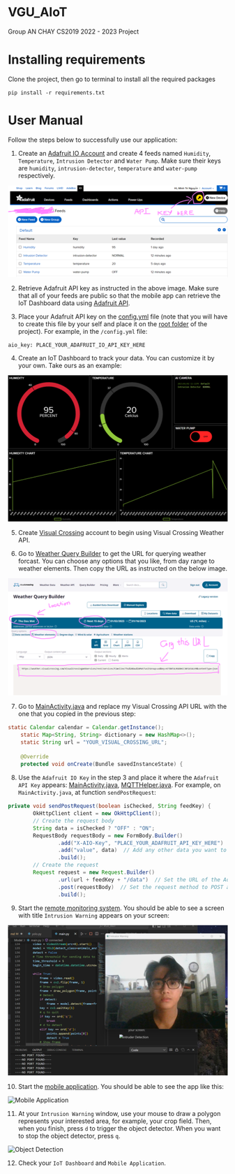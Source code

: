 # VGU_AIoT
Group AN CHAY CS2019 2022 - 2023 Project

# Installing requirements

Clone the project, then go to terminal to install all the required packages

```
pip install -r requirements.txt
```

# User Manual

Follow the steps below to successfully use our application:

1. Create an [Adafruit IO Account](https://io.adafruit.com) and create 4 feeds named `Humidity`, `Temperature`, `Intrusion Detector` and `Water Pump`. Make sure their keys are `humidity`, `intrusion-detector`, `temperature` and `water-pump` respectively.

![Adafruit IO Setup](/Documentation/adafruit-setup.png)

2. Retrieve Adafruit API key as instructed in the above image. Make sure that all of your feeds are public so that the mobile app can retrieve the IoT Dashboard data using [Adafruit API](https://io.adafruit.com/api/docs/#adafruit-io-http-api).

3. Place your Adafruit API key on the [config.yml](/config.yml) file (note that you will have to create this file by your self and place it on the [root folder](/) of the project). For example, in the `/config.yml` file:
```
aio_key: PLACE_YOUR_ADAFRUIT_IO_API_KEY_HERE
```

4. Create an IoT Dashboard to track your data. You can customize it by your own. Take ours as an example:

![IoT Dashboard](/Documentation/dashboard.png)

5. Create [Visual Crossing](https://www.visualcrossing.com/weather-api) account to begin using Visual Crossing Weather API.

6. Go to [Weather Query Builder](https://www.visualcrossing.com/weather/weather-data-services/Thu%20Dau%20Mot?v=api) to get the URL for querying weather forcast. You can choose any options that you like, from day range to weather elements. Then copy the URL as instructed on the below image.

![Visual Crossing API](/Documentation/vsapi.png)

7. Go to [MainActivity.java](/IoT_Dashboard/app/src/main/java/vgu/aiot/group_anchay/iotdashboard/MainActivity.java) and replace my Visual Crossing API URL with the one that you copied in the previous step:

```java
static Calendar calendar = Calendar.getInstance();
    static Map<String, String> dictionary = new HashMap<>();
    static String url = "YOUR_VISUAL_CROSSING_URL";

    @Override
    protected void onCreate(Bundle savedInstanceState) {
```

8. Use the `Adafruit IO Key` in the step 3 and place it where the `Adafruit API Key` appears: [MainActivity.java](/IoT_Dashboard/app/src/main/java/vgu/aiot/group_anchay/iotdashboard/MainActivity.java), [MQTTHelper.java](/IoT_Dashboard/app/src/main/java/vgu/aiot/group_anchay/iotdashboard/MQTTHelper.java). For example, on `MainActivity.java`, at function `sendPostRequest`:

```java
private void sendPostRequest(boolean isChecked, String feedKey) {
        OkHttpClient client = new OkHttpClient();
        // Create the request body
        String data = isChecked ? "OFF" : "ON";
        RequestBody requestBody = new FormBody.Builder()
                .add("X-AIO-Key", "PLACE_YOUR_ADAFRUIT_API_KEY_HERE")  // Add your Adafruit API key
                .add("value", data)  // Add any other data you want to send to the Adafruit API
                .build();
        // Create the request
        Request request = new Request.Builder()
                .url(url + feedKey + "/data")  // Set the URL of the Adafruit API endpoint
                .post(requestBody)  // Set the request method to POST and the request body
                .build();

```
9. Start the [remote monitoring system](/Model/main.py). You should be able to see a screen with title `Intrusion Warning` appears on your screen:

![Intruder Detection](/Documentation/monitoring-system.png)

10. Start the [mobile application](/IoT_Dashboard/app/src/main/java/vgu/aiot/group_anchay/iotdashboard/MainActivity.java). You should be able to see the app like this:

![Mobile Application](/Documentation/mobile-app.gif)

11. At your `Intrusion Warning` window, use your mouse to draw a polygon represents your interested area, for example, your crop field. Then, when you finish, press `d` to trigger the object detector. When you want to stop the object detector, press `q`.

![Object Detection](/Documentation/intrusion-detector.gif)

12. Check your `IoT Dashboard` and `Mobile Application`.
